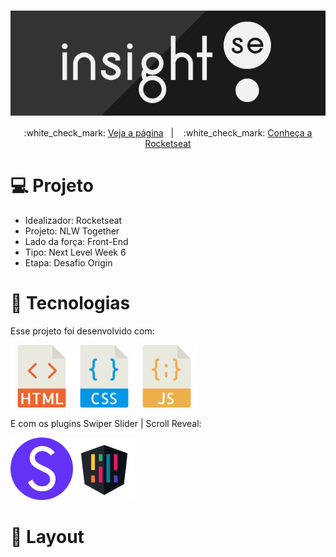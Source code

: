 <h1 align="center">
    <img src="./files/logo.jpg" alt="" align="center">
</h1>

<p align="center">
  :white_check_mark: <a href="https://andreadcsousa.github.io/rocketseat_nlw6_origin/" target="_blank">Veja a página</a>&nbsp;&nbsp;&nbsp;|&nbsp;&nbsp;&nbsp;
  :white_check_mark: <a href="https://rocketseat.com.br/" target="_blank">Conheça a Rocketseat</a>
</p>

# :computer: Projeto
 
- Idealizador: Rocketseat
- Projeto: NLW Together
- Lado da força: Front-End
- Tipo: Next Level Week 6
- Etapa: Desafio Origin

# :rocket: Tecnologias

Esse projeto foi desenvolvido com:

<img src="./files/html.svg" width="100"><img src="./files/css.svg" width="100"><img src="./files/javascript.svg" width="100">

E com os plugins Swiper Slider | Scroll Reveal:

<img src="./files/swiper.svg" width="100"><img src="./files/scroll.svg" width="100">

# :art: Layout

<!--<img src="./files/menu.jpg" alt="" width="33%"><img src="./files/destaque.jpg" alt="" width="33%"><img src="./files/sobre.jpg" alt="" width="33%">
<img src="./files/servicos.jpg" alt="" width="33%"><img src="./files/depoimentos.jpg" alt="" width="33%"><img src="./files/contato.jpg" alt="" width="33%">
